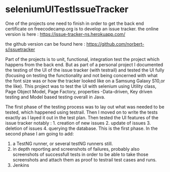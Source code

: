 # seleniumUITestIssueTracker

One of the projects one need to finish in order to get the back end certificate on freecodecamp.org is to develop an issue tracker.
the online version is here : https://issue-tracker-ns.herokuapp.com/

the github version can be found here : https://github.com/norbert-s/issuetracker

Part of the projects is to unit, functional, integration test the project which happens from the back end.
But as part of a personal project I documented the testing of the UI of the issue tracker (with testrail) and 
tested the UI fully (focusing on testing the functionality and not being concerned with what the font size was or how the tracker looked  like on a Samsung Galaxy S10,or the like). 
This project was to test the UI with selenium using Utility class, Page Object Model, Page Factory, properties -Data-driven, Key driven testing and Model based testing overall in Java. 

The first phase of the testing process was to lay out what was needed to be tested, which happened using testrail.
Then I moved on to write the tests exactly as I layed it out in the test plan.
Then tested the UI features of the issue tracker notably : 1. creation of new issues 2. update of issues 3. deletion of issues 4. querying the database.
This is the first phase.
In the second phase I am going to add:
1. a TestNG runner, or several testNG runners still.
2. in depth reporting and screenshots of failures, probably also screenshots of successfull tests in order to be able to take those screenshots and attach them as proof to testrail test cases and runs.
3. Jenkins
